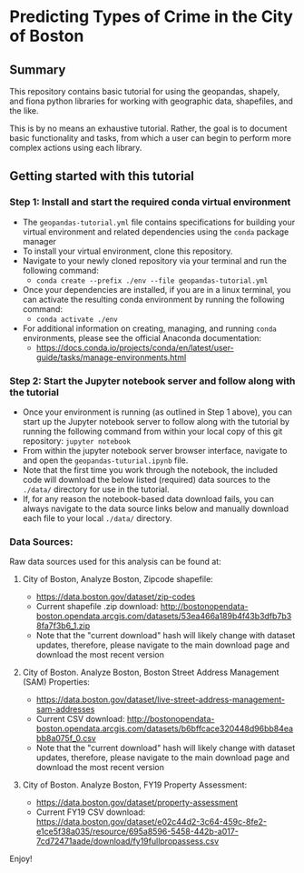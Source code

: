# Predicting Types of Crime in the City of Boston

## Summary

This repository contains basic tutorial for using the geopandas, shapely, and fiona python libraries for working with geographic data, shapefiles, and the like.

This is by no means an exhaustive tutorial. Rather, the goal is to document basic functionality and tasks, from which a user can begin to perform more complex actions using each library.

## Getting started with this tutorial

### Step 1: Install and start the required conda virtual environment

- The `geopandas-tutorial.yml` file contains specifications for building your virtual environment and related dependencies using the `conda` package manager
- To install your virtual environment, clone this repository.
- Navigate to your newly cloned repository via your terminal and run the following command:
    - `conda create --prefix ./env --file geopandas-tutorial.yml`
- Once your dependencies are installed, if you are in a linux terminal, you can activate the resulting conda environment by running the following command:
    - `conda activate ./env`
- For additional information on creating, managing, and running `conda` environments, please see the official Anaconda documentation:
    - https://docs.conda.io/projects/conda/en/latest/user-guide/tasks/manage-environments.html

### Step 2: Start the Jupyter notebook server and follow along with the tutorial

- Once your environment is running (as outlined in Step 1 above), you can start up the Jupyter notebook server to follow along with the tutorial by running the following command from within your local copy of this git repository: `jupyter notebook`
- From within the jupyter notebook server browser interface, navigate to and open the `geopandas-tuturial.ipynb` file.
- Note that the first time you work through the notebook, the included code will download the below listed (required) data sources to the `./data/` directory for use in the tutorial.
- If, for any reason the notebook-based data download fails, you can always navigate to the data source links below and manually download each file to your local `./data/` directory.  

### Data Sources:

Raw data sources used for this analysis can be found at:

1. City of Boston, Analyze Boston, Zipcode shapefile:
    - https://data.boston.gov/dataset/zip-codes
    - Current shapefile .zip download: http://bostonopendata-boston.opendata.arcgis.com/datasets/53ea466a189b4f43b3dfb7b38fa7f3b6_1.zip
    - Note that the "current download" hash will likely change with dataset updates, therefore, please navigate to the main download page and download the most recent version

2. City of Boston. Analyze Boston, Boston Street Address Management (SAM) Properties:
    - https://data.boston.gov/dataset/live-street-address-management-sam-addresses
    - Current CSV download: http://bostonopendata-boston.opendata.arcgis.com/datasets/b6bffcace320448d96bb84eabb8a075f_0.csv
    - Note that the "current download" hash will likely change with dataset updates, therefore, please navigate to the main download page and download the most recent version

3. City of Boston. Analyze Boston, FY19 Property Assessment:
    - https://data.boston.gov/dataset/property-assessment
    - Current FY19 CSV download: https://data.boston.gov/dataset/e02c44d2-3c64-459c-8fe2-e1ce5f38a035/resource/695a8596-5458-442b-a017-7cd72471aade/download/fy19fullpropassess.csv

Enjoy!